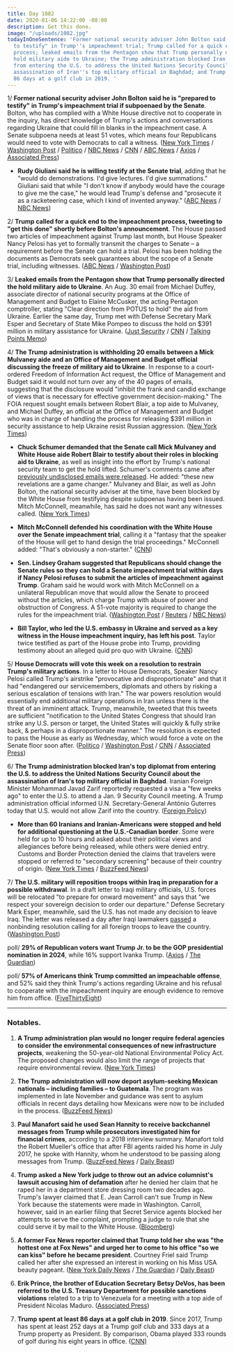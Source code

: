 ```yaml
---
title: Day 1082
date: 2020-01-06 14:22:00 -08:00
description: Get this done.
image: "/uploads/1082.jpg"
todayInOneSentence: 'Former national security adviser John Bolton said he is "prepared
  to testify" in Trump''s impeachment trial; Trump called for a quick end to the impeachment
  process; leaked emails from the Pentagon show that Trump personally directed the
  hold military aide to Ukraine; the Trump administration blocked Iran''s top diplomat
  from entering the U.S. to address the United Nations Security Council about the
  assassination of Iran''s top military official in Baghdad; and Trump spent at least
  86 days at a golf club in 2019. '
---
```


1/ **Former national security adviser John Bolton said he is "prepared to testify" in Trump's impeachment trial if subpoenaed by the Senate**. Bolton, who has complied with a White House directive not to cooperate in the inquiry, has direct knowledge of Trump's actions and conversations regarding Ukraine that could fill in blanks in the impeachment case. A Senate subpoena needs at least 51 votes, which means four Republicans would need to vote with Democrats to call a witness. ([New York Times](https://www.nytimes.com/2020/01/06/us/politics/bolton-testify-impeachment-trial.html) / [Washington Post](https://www.washingtonpost.com/politics/trump-impeachment-live-updates/2020/01/06/1540f98e-3074-11ea-9313-6cba89b1b9fb_story.html) / [Politico](https://www.politico.com/news/2020/01/06/john-bolton-willing-to-testify-in-trumps-impeachment-trial-094757) / [NBC News](https://www.nbcnews.com/politics/trump-impeachment-inquiry/bolton-willing-testify-senate-impeachment-trial-if-subpoenaed-n1111256) / [CNN](https://www.cnn.com/2020/01/06/politics/john-bolton-testify-impeachment-subpoena/index.html) / [ABC News](https://abcnews.go.com/Politics/bolton-prepared-testify-trump-impeachment-trial-subpoenaed/story?id=68097771) / [Axios](https://www.axios.com/john-bolton-testify-trump-impeachment-trial-subpoena-485bbf06-344e-4140-a2d2-dacb14f10f26.html) / [Associated Press](https://apnews.com/a64ea4327e68348f2cb923da7d191d94))

* **Rudy Giuliani said he is willing testify at the Senate trial**, adding that he "would do demonstrations. I'd give lectures. I'd give summations." Giuliani said that while "I don't know if anybody would have the courage to give me the case," he would lead Trump's defense and "prosecute it as a racketeering case, which I kind of invented anyway." ([ABC News](https://abcnews.go.com/Politics/rudy-giuliani-testify-give-demonstrations-trump-impeachment-trial/story?id=68017920) / [NBC News](https://www.nbcnews.com/politics/trump-impeachment-inquiry/giuliani-says-he-d-testify-trump-senate-trial-n1109261))

2/ **Trump called for a quick end to the impeachment process, tweeting to "get this done" shortly before Bolton's announcement**. The House passed two articles of impeachment against Trump last month, but House Speaker Nancy Pelosi has yet to formally transmit the charges to Senate – a requirement before the Senate can hold a trial. Pelosi has been holding the documents as Democrats seek guarantees about the scope of a Senate trial, including witnesses. ([ABC News](https://abcnews.go.com/Politics/trump-calls-speedy-end-impeachment-amid-escalating-tensions/story?id=68096699) / [Washington Post](https://www.washingtonpost.com/politics/trump-impeachment-live-updates/2020/01/06/1540f98e-3074-11ea-9313-6cba89b1b9fb_story.html))

3/ **Leaked emails from the Pentagon show that Trump personally directed the hold military aide to Ukraine**. An Aug. 30 email from Michael Duffey, associate director of national security programs at the Office of Management and Budget to Elaine McCusker, the acting Pentagon comptroller, stating "Clear direction from POTUS to hold" the aid from Ukraine. Earlier the same day, Trump met with Defense Secretary Mark Esper and Secretary of State Mike Pompeo to discuss the hold on $391 million in military assistance for Ukraine. ([Just Security](https://www.justsecurity.org/67863/exclusive-unredacted-ukraine-documents-reveal-extent-of-pentagons-legal-concerns/) / [CNN](https://www.cnn.com/2020/01/02/politics/unredacted-ukraine-documents-pentagon-concerns/) / [Talking Points Memo](https://talkingpointsmemo.com/news/explosive-new-emails-add-to-pile-of-evidence-that-trump-personally-ordered-ukraine-aid-freeze))

4/ **The Trump administration is withholding 20 emails between a Mick Mulvaney aide and an Office of Management and Budget official discussing the freeze of military aid to Ukraine**. In response to a court-ordered Freedom of Information Act request, the Office of Management and Budget said it would not turn over any of the 40 pages of emails, suggesting that the disclosure would "inhibit the frank and candid exchange of views that is necessary for effective government decision-making." The FOIA request sought emails between Robert Blair, a top aide to Mulvaney, and Michael Duffey, an official at the Office of Management and Budget who was in charge of handling the process for releasing $391 million in security assistance to help Ukraine resist Russian aggression. ([New York Times](https://www.nytimes.com/2020/01/03/us/politics/trump-ukraine-military-aid.html))

* **Chuck Schumer demanded that the Senate call Mick Mulvaney and White House aide Robert Blair to testify about their roles in blocking aid to Ukraine**, as well as insight into the effort by Trump's national security team to get the hold lifted. Schumer's comments came after [previously undisclosed emails were released](https://www.nytimes.com/2019/12/29/us/politics/trump-ukraine-military-aid.html). He added: "these new revelations are a game changer." Mulvaney and Blair, as well as John Bolton, the national security adviser at the time, have been blocked by the White House from testifying despite subpoenas having been issued. Mitch McConnell, meanwhile, has said he does not want any witnesses called. ([New York Times](https://www.nytimes.com/2019/12/30/us/politics/schumer-witnesses-impeachment.html))

* **Mitch McConnell defended his coordination with the White House over the Senate impeachment trial**, calling it a "fantasy that the speaker of the House will get to hand design the trial proceedings." McConnell added: "That's obviously a non-starter." ([CNN](https://www.cnn.com/2020/01/03/politics/mcconnell-schumer-impeachment/)) 

* **Sen. Lindsey Graham suggested that Republicans should change the Senate rules so they can hold a Senate impeachment trial within days if Nancy Pelosi refuses to submit the articles of impeachment against Trump**. Graham said he would work with Mitch McConnell on a unilateral Republican move that would allow the Senate to proceed without the articles, which charge Trump with abuse of power and obstruction of Congress. A 51-vote majority is required to change the rules for the impeachment trial. ([Washington Post](https://www.washingtonpost.com/politics/top-republican-suggests-changing-senate-rules-to-begin-trump-impeachment-trial-within-days/2020/01/05/4e5bebe6-2fdb-11ea-898f-eb846b7e9feb_story.html) / [Reuters](https://www.reuters.com/article/us-usa-trump-impeachment/senate-republican-eyes-rule-change-to-kick-start-trump-impeachment-trial-idUSKBN1Z40LO) / [NBC News](https://www.nbcnews.com/politics/trump-impeachment-inquiry/graham-threatens-take-matters-our-own-hands-if-pelosi-doesn-n1110651))

* **Bill Taylor, who led the U.S. embassy in Ukraine and served as a key witness in the House impeachment inquiry, has left his post**. Taylor twice testified as part of the House probe into Trump, providing testimony about an alleged quid pro quo with Ukraine. ([CNN](https://www.cnn.com/2020/01/02/politics/bill-taylor-leaves-post-kiev/))

5/ **House Democrats will vote this week on a resolution to restrain Trump's military actions**. In a letter to House Democrats, Speaker Nancy Pelosi called Trump's airstrike "provocative and disproportionate" and that it had "endangered our servicemembers, diplomats and others by risking a serious escalation of tensions with Iran." The war powers resolution would essentially end additional military operations in Iran unless there is the threat of an imminent attack. Trump, meanwhile, tweeted that this tweets are sufficient "notification to the United States Congress that should Iran strike any U.S. person or target, the United States will quickly & fully strike back, & perhaps in a disproportionate manner." The resolution is expected to pass the House as early as Wednesday, which would force a vote on the Senate floor soon after. ([Politico](https://www.politico.com/news/2020/01/06/democrats-halt-trump-conflict-iran-094814) / [Washington Post](https://www.washingtonpost.com/politics/flouting-war-powers-act-trump-claims-his-tweets-are-sufficient-notice-to-congress-that-us-may-strike-iran/2020/01/05/0953b740-2ffe-11ea-9313-6cba89b1b9fb_story.html) / [CNN](https://www.cnn.com/2020/01/06/politics/trump-iran-congress-war-powers-debate/index.html) / [Associated Press](https://apnews.com/6e761a5f7817ba8da1b54176ab8b65b9))

6/ **The Trump administration blocked Iran's top diplomat from entering the U.S. to address the United Nations Security Council about the assassination of Iran's top military official in Baghdad**. Iranian Foreign Minister Mohammad Javad Zarif reportedly requested a visa a "few weeks ago" to enter the U.S. to attend a Jan. 9 Security Council meeting. A Trump administration official informed U.N. Secretary-General António Guterres today that U.S. would not allow Zarif into the country. ([Foreign Policy](https://foreignpolicy.com/2020/01/06/trump-administration-blocks-iran-foreign-minister-zarif-addressing-un-security-council/))

* **More than 60 Iranians and Iranian-Americans were stopped and held for additional questioning at the U.S.-Canadian border**. Some were held for up to 10 hours and asked about their political views and allegiances before being released, while others were denied entry. Customs and Border Protection denied the claims that travelers were stopped or referred to "secondary screening" because of their country of origin. ([New York Times](https://www.nytimes.com/2020/01/05/us/politics/iranian-americans-border.html) / [BuzzFeed News](https://www.buzzfeednews.com/article/adolfoflores/us-citizens-from-iran-were-stopped-and-questioned-at-the-us))

7/ **The U.S. military will reposition troops within Iraq in preparation for a possible withdrawal**. In a draft letter to Iraqi military officials, U.S. forces will be relocated "to prepare for onward movement" and says that "we respect your sovereign decision to order our departure." Defense Secretary Mark Esper, meanwhile, said the U.S. has not made any decision to leave Iraq. The letter was released a day after Iraqi lawmakers [passed](https://whatthefuckjusthappenedtoday.com/2020/01/05/day-1081/#6-the-iraqi-parliament-passed-a-reso) a nonbinding resolution calling for all foreign troops to leave the country. ([Washington Post](https://www.washingtonpost.com/world/iran-strike-live-updates/2020/01/06/3b5451f2-3024-11ea-9313-6cba89b1b9fb_story.html))

poll/ **29% of Republican voters want Trump Jr. to be the GOP presidential nomination in 2024**, while 16% support Ivanka Trump. ([Axios](https://www.axios.com/2024-election-polls-republicans-60f37160-a4fb-48e6-b054-22bd303604a6.html) / [The Guardian](https://www.theguardian.com/us-news/2020/jan/04/donald-trump-jr-ivanka-trump-2024-presidential-election-poll))

poll/ **57% of Americans think Trump committed an impeachable offense**, and 52% said they think Trump's actions regarding Ukraine and his refusal to cooperate with the impeachment inquiry are enough evidence to remove him from office. ([FiveThirtyEight](https://fivethirtyeight.com/features/our-poll-finds-a-majority-of-americans-think-the-evidence-supports-trumps-removal/))

---

### Notables.

1. **A Trump administration plan would no longer require federal agencies to consider the environmental consequences of new infrastructure projects**, weakening the 50-year-old National Environmental Policy Act. The proposed changes would also limit the range of projects that require environmental review. ([New York Times](https://www.nytimes.com/2020/01/03/climate/trump-nepa-climate-change.html))

2. **The Trump administration will now deport asylum-seeking Mexican nationals – including families – to Guatemala**. The program was implemented in late November and guidance was sent to asylum officials in recent days detailing how Mexicans were now to be included in the process. ([BuzzFeed News](https://www.buzzfeednews.com/article/hamedaleaziz/trump-immigration-deporting-refugees-mexico-guatemala-border))

3. **Paul Manafort said he used Sean Hannity to receive backchannel messages from Trump while prosecutors investigated him for financial crimes**, according to a 2018 interview summary. Manafort told the Robert Mueller's office that after FBI agents raided his home in July 2017, he spoke with Hannity, whom he understood to be passing along messages from Trump. ([BuzzFeed News](https://www.buzzfeednews.com/article/jasonleopold/mueller-report-secret-memos-3) / [Daily Beast](https://www.thedailybeast.com/paul-manafort-said-sean-hannity-served-as-his-trump-backchannel-docs))

4. **Trump asked a New York judge to throw out an advice columnist's lawsuit accusing him of defamation** after he denied her claim that he raped her in a department store dressing room two decades ago. Trump's lawyer claimed that E. Jean Carroll can't sue Trump in New York because the statements were made in Washington. Carroll, however, said in an earlier filing that Secret Service agents blocked her attempts to serve the complaint, prompting a judge to rule that she could serve it by mail to the White House. ([Bloomberg](https://www.bloomberg.com/news/articles/2020-01-04/trump-says-alleged-rape-victim-can-t-sue-him-in-new-york?sref=MIBMEEoj))

5. **A former Fox News reporter claimed that Trump told her she was "the hottest one at Fox News" and urged her to come to his office "so we can kiss" before he became president**. Courtney Friel said Trump called her after she expressed an interest in working on his Miss USA beauty pageant. ([New York Daily News](https://www.nydailynews.com/news/politics/ny-ex-fox-news-reporter-courtney-friel-claims-donald-trump-urged-kiss-20200103-rslx5jyrdzce5dtvb7lseezv6m-story.html) / [The Guardian](https://www.theguardian.com/us-news/2020/jan/03/courtney-friel-fox-news-trump-kiss-book) / [Daily Beast](https://www.thedailybeast.com/courtney-friel-says-trump-asked-her-to-visit-his-office-for-a-kiss))

6. **Erik Prince, the brother of Education Secretary Betsy DeVos, has been referred to the U.S. Treasury Department for possible sanctions violations** related to a trip to Venezuela for a meeting with a top aide of President Nicolas Maduro. ([Associated Press](https://apnews.com/0641c2b37886a08240d0ba64c9319699))

7. **Trump spent at least 86 days at a golf club in 2019**. Since 2017, Trump has spent at least 252 days at a Trump golf club and 333 days at a Trump property as President. By comparison, Obama played 333 rounds of golf during his eight years in office. ([CNN)](https://www.cnn.com/2019/12/31/politics/trump-golfing-vacation/index.html)